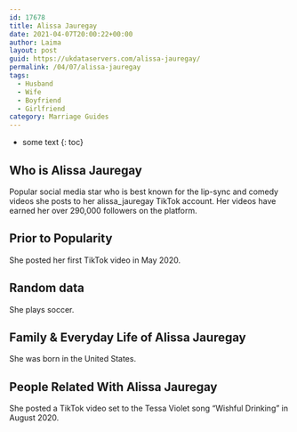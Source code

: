 ```yaml
---
id: 17678
title: Alissa Jauregay
date: 2021-04-07T20:00:22+00:00
author: Laima
layout: post
guid: https://ukdataservers.com/alissa-jauregay/
permalink: /04/07/alissa-jauregay
tags:
  - Husband
  - Wife
  - Boyfriend
  - Girlfriend
category: Marriage Guides
---
```


* some text
{: toc}


## Who is Alissa Jauregay
                  
                  
                  
Popular social media star who is best known for the lip-sync and comedy videos she posts to her alissa_jauregay TikTok account. Her videos have earned her over 290,000 followers on the platform. 
                  
              
            
              
            
                
                
                
## Prior to Popularity
                  
                  
                  
She posted her first TikTok video in May 2020.
                  
              
            
              
            
                
                
                
## Random data
                  
                  
                  
She plays soccer. 
                  
              
            
              
            
                
                
                
## Family & Everyday Life of Alissa Jauregay
                  
                  
                  
She was born in the United States. 
                  
              
            
              
            
                
                
                
## People Related With Alissa Jauregay
                  
                  
                  
She posted a TikTok video set to the Tessa Violet song &#8220;Wishful Drinking&#8221; in August 2020. 
                  
              
            
              
            
                
              
            
              
              
            
            
              
            
          
          
          